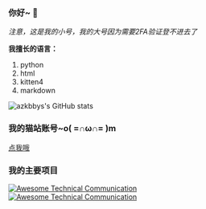 ### 你好~ 👋
*注意，这是我的小号，我的大号因为需要2FA验证登不进去了*

**我擅长的语言：**
1. python
2. html
3. kitten4
4. markdown
 
 ![azkbbys's GitHub stats](https://github-readme-stats.vercel.app/api?username=newazkbbys&show_icons=true&theme=tokyonight)

### 我的猫站账号~o( =∩ω∩= )m
[点我哦](https://shequ.codemao.cn/user/11952313)

### 我的主要项目

[![Awesome Technical Communication](https://github-readme-stats.vercel.app/api/pin?username=azkbbys&repo=O-Language&theme=radical)](https://github.com/azkbbys/O-language)
[![Awesome Technical Communication](https://github-readme-stats.vercel.app/api/pin?username=newazkbbys&repo=newazkbbys.github.io&theme=radical)](https://github.com/newazkbbys/newazkbbys.github.io)

